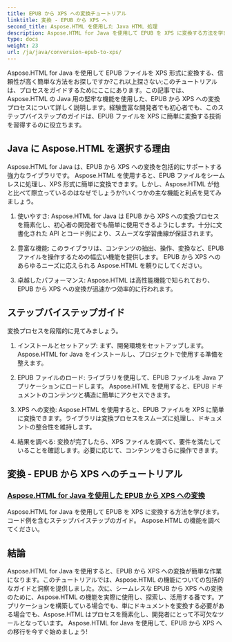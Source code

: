 ```yaml
---
title: EPUB から XPS への変換チュートリアル
linktitle: 変換 - EPUB から XPS へ
second_title: Aspose.HTML を使用した Java HTML 処理
description: Aspose.HTML for Java を使用して EPUB を XPS に変換する方法を学びます。ステップバイステップのガイドとコード例を入手し、これらのチュートリアルで Aspose.HTML の機能を調べてください。
type: docs
weight: 23
url: /ja/java/conversion-epub-to-xps/
---
```


Aspose.HTML for Java を使用して EPUB ファイルを XPS 形式に変換する、信頼性が高く簡単な方法をお探しですか?これ以上探さない;このチュートリアルは、プロセスをガイドするためにここにあります。この記事では、Aspose.HTML の Java 用の堅牢な機能を使用した、EPUB から XPS への変換プロセスについて詳しく説明します。経験豊富な開発者でも初心者でも、このステップバイステップのガイドは、EPUB ファイルを XPS に簡単に変換する技術を習得するのに役立ちます。

## Java に Aspose.HTML を選択する理由

Aspose.HTML for Java は、EPUB から XPS への変換を包括的にサポートする強力なライブラリです。 Aspose.HTML を使用すると、EPUB ファイルをシームレスに処理し、XPS 形式に簡単に変換できます。しかし、Aspose.HTML が他と比べて際立っているのはなぜでしょうか?いくつかの主な機能と利点を見てみましょう。

1. 使いやすさ: Aspose.HTML for Java は EPUB から XPS への変換プロセスを簡素化し、初心者の開発者でも簡単に使用できるようにします。十分に文書化された API とコード例により、スムーズな学習曲線が保証されます。

2. 豊富な機能: このライブラリは、コンテンツの抽出、操作、変換など、EPUB ファイルを操作するための幅広い機能を提供します。 EPUB から XPS へのあらゆるニーズに応えられる Aspose.HTML を頼りにしてください。

3. 卓越したパフォーマンス: Aspose.HTML は高性能機能で知られており、EPUB から XPS への変換が迅速かつ効率的に行われます。

## ステップバイステップガイド

変換プロセスを段階的に見てみましょう。

1. インストールとセットアップ: まず、開発環境をセットアップします。 Aspose.HTML for Java をインストールし、プロジェクトで使用する準備を整えます。

2. EPUB ファイルのロード: ライブラリを使用して、EPUB ファイルを Java アプリケーションにロードします。 Aspose.HTML を使用すると、EPUB ドキュメントのコンテンツと構造に簡単にアクセスできます。

3. XPS への変換: Aspose.HTML を使用すると、EPUB ファイルを XPS に簡単に変換できます。ライブラリは変換プロセスをスムーズに処理し、ドキュメントの整合性を維持します。

4. 結果を調べる: 変換が完了したら、XPS ファイルを調べて、要件を満たしていることを確認します。必要に応じて、コンテンツをさらに操作できます。

## 変換 - EPUB から XPS へのチュートリアル
### [Aspose.HTML for Java を使用した EPUB から XPS への変換](./convert-epub-to-xps/)
Aspose.HTML for Java を使用して EPUB を XPS に変換する方法を学びます。コード例を含むステップバイステップのガイド。 Aspose.HTML の機能を調べてください。

## 結論

Aspose.HTML for Java を使用すると、EPUB から XPS への変換が簡単な作業になります。このチュートリアルでは、Aspose.HTML の機能についての包括的なガイドと洞察を提供しました。次に、シームレスな EPUB から XPS への変換のために、Aspose.HTML の機能を実際に使用し、探索し、活用する番です。アプリケーションを構築している場合でも、単にドキュメントを変換する必要がある場合でも、Aspose.HTML はプロセスを簡素化し、開発者にとって不可欠なツールとなっています。 Aspose.HTML for Java を使用して、EPUB から XPS への移行を今すぐ始めましょう!